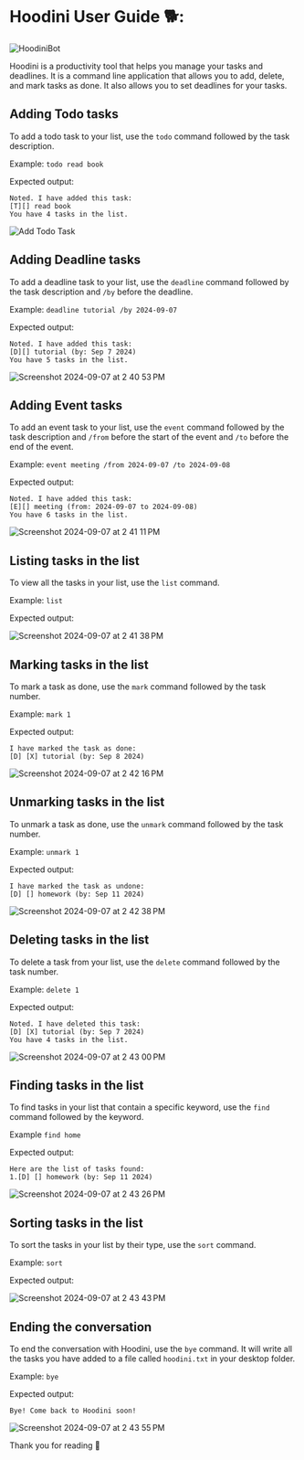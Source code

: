# Hoodini User Guide 🐕:

![HoodiniBot](https://github.com/user-attachments/assets/8ae32f6a-4686-41b2-8840-5a9b41e0e7aa)


Hoodini is a productivity tool that helps you manage your tasks and deadlines. It is a command line application that allows you to add, delete, and mark tasks as done. It also allows you to set deadlines for your tasks.

## Adding Todo tasks

To add a todo task to your list, use the `todo` command followed by the task description.

Example: `todo read book`

Expected output:
```
Noted. I have added this task:
[T][] read book
You have 4 tasks in the list.
```

![Add Todo Task](https://github.com/user-attachments/assets/955cf695-f781-408c-a700-d049cd807e75)

## Adding Deadline tasks

To add a deadline task to your list, use the `deadline` command followed by the task description and `/by` before the deadline.


Example: `deadline tutorial /by 2024-09-07`

Expected output:

```
Noted. I have added this task:
[D][] tutorial (by: Sep 7 2024)
You have 5 tasks in the list.
```
![Screenshot 2024-09-07 at 2 40 53 PM](https://github.com/user-attachments/assets/2c25b31a-dcdd-467f-b57a-19eedce424ab)


## Adding Event tasks

To add an event task to your list, use the `event` command followed by the task description and `/from` before the start of the event and `/to` before the end of the event.

Example: `event meeting /from 2024-09-07 /to 2024-09-08`

Expected output:

```
Noted. I have added this task:
[E][] meeting (from: 2024-09-07 to 2024-09-08)
You have 6 tasks in the list.
```


![Screenshot 2024-09-07 at 2 41 11 PM](https://github.com/user-attachments/assets/f49cf5ea-2411-4432-93b2-6867a769d640)



## Listing tasks in the list

To view all the tasks in your list, use the `list` command.

Example: `list`

Expected output:

![Screenshot 2024-09-07 at 2 41 38 PM](https://github.com/user-attachments/assets/7fc4be54-bf84-4dbf-8b54-5cfac45c755c)


## Marking tasks in the list

To mark a task as done, use the `mark` command followed by the task number.

Example: `mark 1`

Expected output:

```
I have marked the task as done:
[D] [X] tutorial (by: Sep 8 2024)
```
![Screenshot 2024-09-07 at 2 42 16 PM](https://github.com/user-attachments/assets/16a1c29b-4bb1-4fa1-8961-d8c9bc3e4c18)


## Unmarking tasks in the list

To unmark a task as done, use the `unmark` command followed by the task number.

Example: `unmark 1`

Expected output:

```
I have marked the task as undone:
[D] [] homework (by: Sep 11 2024)
```
![Screenshot 2024-09-07 at 2 42 38 PM](https://github.com/user-attachments/assets/0ecea390-1aa5-4703-902e-e011be5356ca)



## Deleting tasks in the list

To delete a task from your list, use the `delete` command followed by the task number.

Example: `delete 1`

Expected output:

```
Noted. I have deleted this task:
[D] [X] tutorial (by: Sep 7 2024)
You have 4 tasks in the list.
```
![Screenshot 2024-09-07 at 2 43 00 PM](https://github.com/user-attachments/assets/fb459602-3294-4919-9f68-9069b247666a)


## Finding tasks in the list

To find tasks in your list that contain a specific keyword, use the `find` command followed by the keyword.

Example `find home`

Expected output:

```
Here are the list of tasks found:
1.[D] [] homework (by: Sep 11 2024)
```

![Screenshot 2024-09-07 at 2 43 26 PM](https://github.com/user-attachments/assets/dc97a258-a378-480a-aa01-5788733c0337)


## Sorting tasks in the list

To sort the tasks in your list by their type, use the `sort` command.

Example: `sort`

Expected output:

![Screenshot 2024-09-07 at 2 43 43 PM](https://github.com/user-attachments/assets/36083fd8-ad2d-4b5e-ac77-68cb72f9fe26)



## Ending the conversation

To end the conversation with Hoodini, use the `bye` command. It will write all the tasks you have added to a file called `hoodini.txt` in your desktop folder.

Example: `bye`

Expected output:

```
Bye! Come back to Hoodini soon!
```
![Screenshot 2024-09-07 at 2 43 55 PM](https://github.com/user-attachments/assets/f6967dc8-f4c3-4774-8ae2-95fb3b9ba3db)

Thank you for reading :dog:

